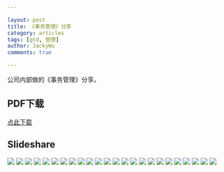 ```yaml
---

layout: post   
title: 《事务管理》分享   
category: articles  
tags: [gtd, 管理]  
author: JackyWu  
comments: true  

---
```


公司内部做的《事务管理》分享。

## PDF下载

[点此下载](/downloads/gtd_share/事务管理.pdf)

## Slideshare

![](/images/gtd_share/事务管理.001.jpeg)
![](/images/gtd_share/事务管理.002.jpeg)
![](/images/gtd_share/事务管理.003.jpeg)
![](/images/gtd_share/事务管理.004.jpeg)
![](/images/gtd_share/事务管理.005.jpeg)
![](/images/gtd_share/事务管理.006.jpeg)
![](/images/gtd_share/事务管理.007.jpeg)
![](/images/gtd_share/事务管理.008.jpeg)
![](/images/gtd_share/事务管理.009.jpeg)
![](/images/gtd_share/事务管理.010.jpeg)
![](/images/gtd_share/事务管理.011.jpeg)
![](/images/gtd_share/事务管理.012.jpeg)
![](/images/gtd_share/事务管理.013.jpeg)
![](/images/gtd_share/事务管理.014.jpeg)
![](/images/gtd_share/事务管理.015.jpeg)
![](/images/gtd_share/事务管理.016.jpeg)
![](/images/gtd_share/事务管理.017.jpeg)
![](/images/gtd_share/事务管理.018.jpeg)
![](/images/gtd_share/事务管理.019.jpeg)
![](/images/gtd_share/事务管理.020.jpeg)
![](/images/gtd_share/事务管理.021.jpeg)
![](/images/gtd_share/事务管理.022.jpeg)
![](/images/gtd_share/事务管理.023.jpeg)
![](/images/gtd_share/事务管理.024.jpeg)